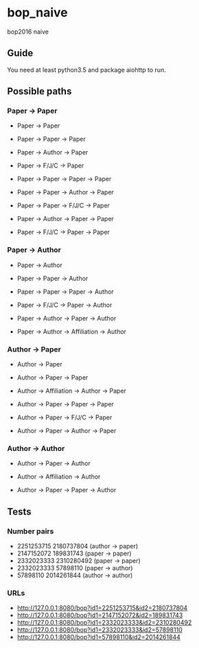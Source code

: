 # bop_naive

bop2016 naive

## Guide

You need at least python3.5 and package aiohttp to run.

## Possible paths

### Paper -> Paper

* Paper -> Paper

* Paper -> Paper -> Paper
* Paper -> Author -> Paper
* Paper -> F/J/C -> Paper

* Paper -> Paper -> Paper -> Paper
* Paper -> Paper -> Author -> Paper
* Paper -> Paper -> F/J/C -> Paper
* Paper -> Author -> Paper -> Paper
* Paper -> F/J/C -> Paper -> Paper

### Paper -> Author

* Paper -> Author

* Paper -> Paper -> Author

* Paper -> Paper -> Paper -> Author
* Paper -> F/J/C -> Paper -> Author
* Paper -> Author -> Paper -> Author
* Paper -> Author -> Affiliation -> Author

### Author -> Paper

* Author -> Paper

* Author -> Paper -> Paper

* Author -> Affiliation -> Author -> Paper
* Author -> Paper -> Paper -> Paper
* Author -> Paper -> F/J/C -> Paper
* Author -> Paper -> Author -> Paper

### Author -> Author

* Author -> Paper -> Author
* Author -> Affiliation -> Author

* Author -> Paper -> Paper -> Author

## Tests

### Number pairs

* 2251253715 2180737804 (author -> paper)
* 2147152072 189831743 (paper -> paper)
* 2332023333 2310280492 (paper -> paper)
* 2332023333 57898110 (paper -> author)
* 57898110 2014261844 (author -> author)

### URLs

* http://127.0.0.1:8080/bop?id1=2251253715&id2=2180737804
* http://127.0.0.1:8080/bop?id1=2147152072&id2=189831743
* http://127.0.0.1:8080/bop?id1=2332023333&id2=2310280492
* http://127.0.0.1:8080/bop?id1=2332023333&id2=57898110
* http://127.0.0.1:8080/bop?id1=57898110&id2=2014261844
